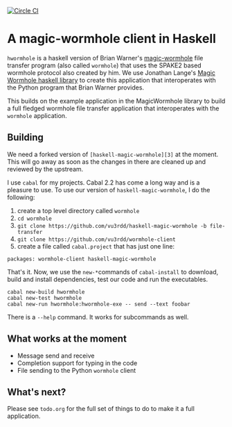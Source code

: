 [![Circle CI](https://circleci.com/gh/vu3rdd/wormhole-client/tree/master.png?ghtoken=98e29d106176da58957f91ae408fb6499421be14)](https://circleci.com/gh/vu3rdd/wormhole-client)

# A magic-wormhole client in Haskell

`hwormhole` is a haskell version of Brian Warner's [magic-wormhole][1] file
transfer program (also called `wormhole`) that uses the SPAKE2 based wormhole
protocol also created by him. We use Jonathan Lange's [Magic Wormhole haskell library][2]
to create this application that interoperates with the Python program that
Brian Warner provides.

This builds on the example application in the MagicWormhole library to
build a full fledged wormhole file transfer application that interoperates
with the `wormhole` application.

## Building

We need a forked version of `[haskell-magic-wormhole][3]` at the moment. This will
go away as soon as the changes in there are cleaned up and reviewed by the upstream.

I use `cabal` for my projects. Cabal 2.2 has come a long way and is a pleasure to use.
To use our version of `haskell-magic-wormhole`, I do the following:

1. create a top level directory called `wormhole`
2. `cd wormhole`
3. `git clone https://github.com/vu3rdd/haskell-magic-wormhole -b file-transfer`
4. `git clone https://github.com/vu3rdd/wormhole-client`
5. create a file called `cabal.project` that has just one line:
```
packages: wormhole-client haskell-magic-wormhole
```

That's it. Now, we use the `new-*`commands of `cabal-install` to download, build
and install dependencies, test our code and run the executables.

```
cabal new-build hwormhole
cabal new-test hwormhole
cabal new-run hwormhole:hwormhole-exe -- send --text foobar
```

There is a `--help` command. It works for subcommands as well.

## What works at the moment

- Message send and receive
- Completion support for typing in the code
- File sending to the Python `wormhole` client

## What's next?

Please see `todo.org` for the full set of things to do to make it a full
application.

[1]: https://github.com/warner/magic-wormhole
[2]: https://github.com/LeastAuthority/haskell-magic-wormhole
[3]: https://github.com/vu3rdd/haskell-magic-wormhole
